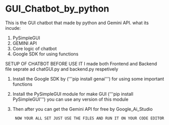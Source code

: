 # GUI_Chatbot_by_python
This is the GUI chatbot that made by python and Gemini API.
what its incude:
1. PySimpleGUI
2. GEMINI API
3. Core logic of chatbot
4. Google SDK for using functions

SETUP OF CHATBOT BEFORE USE IT 
I made both Frontend and Backend file seprate ad chatGUI.py and backend.py respetively 
1. Install the Google SDK by ('''pip install genai''') for using some important functions
2. Install the PySimpleGUI module for make GUI ('''pip install PySimpleGUI''') you can use any version of this module
3. Then after you can get the Gemini API for free by Google_Ai_Studio

        NOW YOUR ALL SET JUST USE THE FILES AND RUN IT ON YOUR CODE EDITOR 
